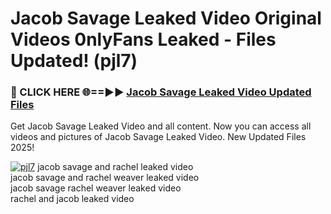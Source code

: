 # Jacob Savage Leaked Video Original Videos 0nlyFans Leaked - Files Updated! (pjl7)

<h3>🔴 CLICK HERE 🌐==►► <a href="https://tinyurl.com/2jnfzry5" rel="nofollow">Jacob Savage Leaked Video Updated Files</a></h3>

Get Jacob Savage Leaked Video and all content. Now you can access all videos and pictures of Jacob Savage Leaked Video. New Updated Files 2025!

[![pjl7](https://i.imgur.com/GyGTBgg.gif)](https://tinyurl.com/2jnfzry5)
jacob savage and rachel leaked video<br>
jacob savage and rachel weaver leaked video<br>
jacob savage rachel weaver leaked video<br>
rachel and jacob leaked video